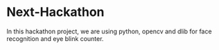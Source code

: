 # Next-Hackathon
In this hackathon project, we are using python, opencv and dlib for face recognition and eye blink counter.
